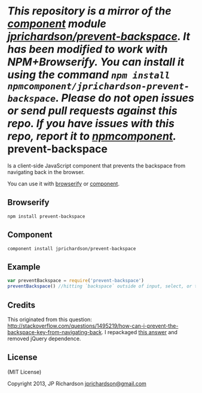 *This repository is a mirror of the [component](http://component.io) module [jprichardson/prevent-backspace](http://github.com/jprichardson/prevent-backspace). It has been modified to work with NPM+Browserify. You can install it using the command `npm install npmcomponent/jprichardson-prevent-backspace`. Please do not open issues or send pull requests against this repo. If you have issues with this repo, report it to [npmcomponent](https://github.com/airportyh/npmcomponent).*
prevent-backspace
================

Is a client-side JavaScript component that prevents the backspace from navigating back in the browser.

You can use it with [browserify](https://github.com/substack/node-browserify) or [component](https://github.com/component/component).



Browserify
----------

    npm install prevent-backspace


Component
---------

    component install jprichardson/prevent-backspace



Example
------


```javascript
var preventBackspace = require('prevent-backspace')
preventBackspace() //hitting `backspace` outside of input, select, or textarea will be swallowed
```


Credits
-------

This originated from this question: http://stackoverflow.com/questions/1495219/how-can-i-prevent-the-backspace-key-from-navigating-back. I repackaged [this answer](http://stackoverflow.com/a/8218367/10333) and removed jQuery dependence.



License
-------

(MIT License)

Copyright 2013, JP Richardson  <jprichardson@gmail.com>


